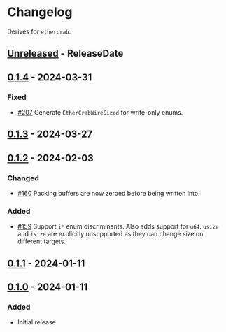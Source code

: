 # Changelog

Derives for `ethercrab`.

<!-- next-header -->

## [Unreleased] - ReleaseDate

## [0.1.4] - 2024-03-31

### Fixed

- [#207](https://github.com/ethercrab-rs/ethercrab/pull/207) Generate `EtherCrabWireSized` for
  write-only enums.

## [0.1.3] - 2024-03-27

## [0.1.2] - 2024-02-03

### Changed

- [#160](https://github.com/ethercrab-rs/ethercrab/pull/160) Packing buffers are now zeroed before
  being written into.

### Added

- [#159](https://github.com/ethercrab-rs/ethercrab/pull/159) Support `i*` enum discriminants. Also
  adds support for `u64`. `usize` and `isize` are explicitly unsupported as they can change size on
  different targets.

## [0.1.1] - 2024-01-11

## [0.1.0] - 2024-01-11

### Added

- Initial release

<!-- next-url -->
[unreleased]: https://github.com/ethercrab-rs/ethercrab/compare/ethercrab-wire-derive-v0.1.4...HEAD

[0.1.4]: https://github.com/ethercrab-rs/ethercrab/compare/ethercrab-wire-derive-v0.1.3...ethercrab-wire-derive-v0.1.4
[0.1.3]:
  https://github.com/ethercrab-rs/ethercrab/compare/ethercrab-wire-derive-v0.1.2...ethercrab-wire-derive-v0.1.3
[0.1.2]:
  https://github.com/ethercrab-rs/ethercrab/compare/ethercrab-wire-derive-v0.1.1...ethercrab-wire-derive-v0.1.2
[0.1.1]:
  https://github.com/ethercrab-rs/ethercrab/compare/ethercrab-wire-derive-v0.1.0...ethercrab-wire-derive-v0.1.1
[0.1.0]: https://github.com/ethercrab-rs/ethercrab/compare/HEAD...ethercrab-wire-derive-v0.1.0
